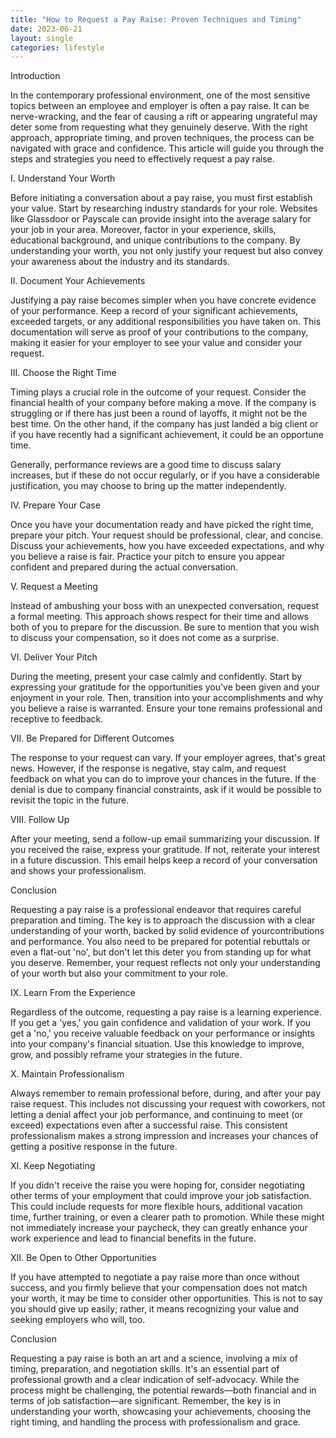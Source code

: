 ```yaml
---
title: "How to Request a Pay Raise: Proven Techniques and Timing"
date: 2023-06-21
layout: single
categories: lifestyle
---
```

Introduction

In the contemporary professional environment, one of the most sensitive topics between an employee and employer is often a pay raise. It can be nerve-wracking, and the fear of causing a rift or appearing ungrateful may deter some from requesting what they genuinely deserve. With the right approach, appropriate timing, and proven techniques, the process can be navigated with grace and confidence. This article will guide you through the steps and strategies you need to effectively request a pay raise.

I. Understand Your Worth

Before initiating a conversation about a pay raise, you must first establish your value. Start by researching industry standards for your role. Websites like Glassdoor or Payscale can provide insight into the average salary for your job in your area. Moreover, factor in your experience, skills, educational background, and unique contributions to the company. By understanding your worth, you not only justify your request but also convey your awareness about the industry and its standards.

II. Document Your Achievements

Justifying a pay raise becomes simpler when you have concrete evidence of your performance. Keep a record of your significant achievements, exceeded targets, or any additional responsibilities you have taken on. This documentation will serve as proof of your contributions to the company, making it easier for your employer to see your value and consider your request.

III. Choose the Right Time

Timing plays a crucial role in the outcome of your request. Consider the financial health of your company before making a move. If the company is struggling or if there has just been a round of layoffs, it might not be the best time. On the other hand, if the company has just landed a big client or if you have recently had a significant achievement, it could be an opportune time.

Generally, performance reviews are a good time to discuss salary increases, but if these do not occur regularly, or if you have a considerable justification, you may choose to bring up the matter independently.

IV. Prepare Your Case

Once you have your documentation ready and have picked the right time, prepare your pitch. Your request should be professional, clear, and concise. Discuss your achievements, how you have exceeded expectations, and why you believe a raise is fair. Practice your pitch to ensure you appear confident and prepared during the actual conversation.

V. Request a Meeting

Instead of ambushing your boss with an unexpected conversation, request a formal meeting. This approach shows respect for their time and allows both of you to prepare for the discussion. Be sure to mention that you wish to discuss your compensation, so it does not come as a surprise.

VI. Deliver Your Pitch

During the meeting, present your case calmly and confidently. Start by expressing your gratitude for the opportunities you've been given and your enjoyment in your role. Then, transition into your accomplishments and why you believe a raise is warranted. Ensure your tone remains professional and receptive to feedback.

VII. Be Prepared for Different Outcomes

The response to your request can vary. If your employer agrees, that's great news. However, if the response is negative, stay calm, and request feedback on what you can do to improve your chances in the future. If the denial is due to company financial constraints, ask if it would be possible to revisit the topic in the future.

VIII. Follow Up

After your meeting, send a follow-up email summarizing your discussion. If you received the raise, express your gratitude. If not, reiterate your interest in a future discussion. This email helps keep a record of your conversation and shows your professionalism.

Conclusion

Requesting a pay raise is a professional endeavor that requires careful preparation and timing. The key is to approach the discussion with a clear understanding of your worth, backed by solid evidence of yourcontributions and performance. You also need to be prepared for potential rebuttals or even a flat-out 'no', but don't let this deter you from standing up for what you deserve. Remember, your request reflects not only your understanding of your worth but also your commitment to your role.

IX. Learn From the Experience

Regardless of the outcome, requesting a pay raise is a learning experience. If you get a 'yes,' you gain confidence and validation of your work. If you get a 'no,' you receive valuable feedback on your performance or insights into your company's financial situation. Use this knowledge to improve, grow, and possibly reframe your strategies in the future.

X. Maintain Professionalism

Always remember to remain professional before, during, and after your pay raise request. This includes not discussing your request with coworkers, not letting a denial affect your job performance, and continuing to meet (or exceed) expectations even after a successful raise. This consistent professionalism makes a strong impression and increases your chances of getting a positive response in the future.

XI. Keep Negotiating

If you didn't receive the raise you were hoping for, consider negotiating other terms of your employment that could improve your job satisfaction. This could include requests for more flexible hours, additional vacation time, further training, or even a clearer path to promotion. While these might not immediately increase your paycheck, they can greatly enhance your work experience and lead to financial benefits in the future.

XII. Be Open to Other Opportunities

If you have attempted to negotiate a pay raise more than once without success, and you firmly believe that your compensation does not match your worth, it may be time to consider other opportunities. This is not to say you should give up easily; rather, it means recognizing your value and seeking employers who will, too.

Conclusion

Requesting a pay raise is both an art and a science, involving a mix of timing, preparation, and negotiation skills. It's an essential part of professional growth and a clear indication of self-advocacy. While the process might be challenging, the potential rewards—both financial and in terms of job satisfaction—are significant. Remember, the key is in understanding your worth, showcasing your achievements, choosing the right timing, and handling the process with professionalism and grace.